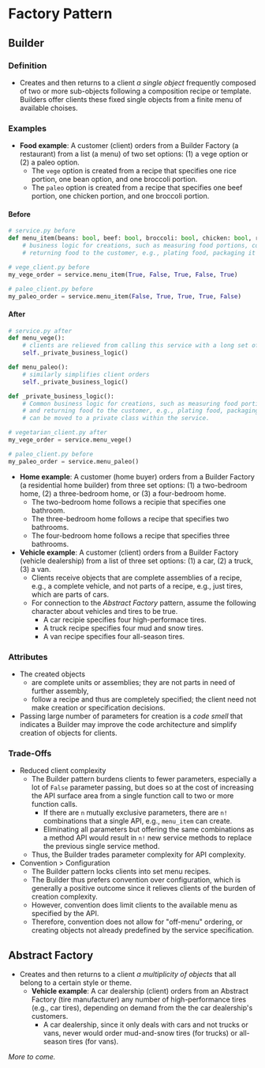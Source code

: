 # Factory Pattern

## Builder

### Definition

* Creates and then returns to a client *a single object* frequently composed of
two or more sub-objects following a composition recipe or template.  Builders offer clients
these fixed single objects from a finite menu of available choises.

### Examples

* **Food example**: A customer (client) orders from a Builder Factory (a restaurant)
from a list (a menu) of two set options: (1) a vege option or (2) a paleo 
option.
  * The `vege` option is created from a recipe that specifies one rice portion, one
  bean option, and one broccoli portion.
  * The `paleo` option is created from a recipe that specifies one beef portion,
  one chicken portion, and one broccoli portion.

#### Before 

```python
# service.py before
def menu_item(beans: bool, beef: bool, broccoli: bool, chicken: bool, rice: bool):
    # business logic for creations, such as measuring food portions, cooking food, and
    # returning food to the customer, e.g., plating food, packaging it for take out.

# vege_client.py before
my_vege_order = service.menu_item(True, False, True, False, True)

# paleo_client.py before
my_paleo_order = service.menu_item(False, True, True, True, False)
```

#### After

```python
# service.py after
def menu_vege():
    # clients are relieved from calling this service with a long set of parameters
    self._private_business_logic()

def menu_paleo():
    # similarly simplifies client orders
    self._private_business_logic()

def _private_business_logic():
    # Common business logic for creations, such as measuring food portions, cooking food,
    # and returning food to the customer, e.g., plating food, packaging it for take out, 
    # can be moved to a private class within the service.

# vegetarian_client.py after
my_vege_order = service.menu_vege()

# paleo_client.py before
my_paleo_order = service.menu_paleo()
```

* **Home example**: A customer (home buyer) orders from a Builder Factory (a residential
home builder) from three set options:  (1) a two-bedroom home, (2) a three-bedroom
home, or (3) a four-bedroom home.
  * The two-bedroom home follows a recipie that specifies one bathroom.
  * The three-bedroom home follows a recipe that specifies two bathrooms.
  * The four-bedroom home follows a recipe that specifies three bathrooms.
* **Vehicle example**:  A customer (client) orders from a Builder Factory (vehicle
dealership) from a list of three set options:  (1) a car, (2) a truck, (3) a van.
  * Clients receive objects that are complete assemblies of a recipe, e.g., a complete
  vehicle, and not parts of a recipe, e.g., just tires, which are parts of cars.
  * For connection to the *Abstract Factory* pattern, assume the following
  character about vehicles and tires to be true.
    * A car recipie specifies four high-performace tires.
    * A truck recipe specifies four mud and snow tires.
    * A van recipe specifies four all-season tires.

### Attributes

* The created objects
  * are complete units or assemblies; they are not parts in need of further assembly,
  * follow a recipe and thus are completely specified; the client need not make creation
  or specification decisions.
* Passing large number of parameters for creation is a *code smell* that
  indicates a Builder may improve the code architecture and simplify creation of
  objects for clients.

### Trade-Offs

* Reduced client complexity
  * The Builder pattern burdens clients to fewer parameters, especially a lot of `False`
  parameter passing, but does so at the cost of increasing the API surface area from
  a single function call to two or more function calls.  
    * If there are `n` mutually exclusive parameters, there are `n!` combinations that
    a single API, e.g., `menu_item` can create.  
    * Eliminating all parameters but offering
    the same combinations as a method API would result in `n!` new service methods to
    replace the previous single service method.
  * Thus, the Builder trades parameter complexity for API complexity.
* Convention > Configuration
  * The Builder pattern locks clients into set menu recipes.
  * The Builder thus prefers convention over configuration, which is generally a positive
  outcome since it relieves clients of the burden of creation complexity.  
  * However, convention does limit clients to the available menu as specified by the API.
  * Therefore, convention does not allow for "off-menu" ordering, or creating objects 
  not already predefined by the service specification.

## Abstract Factory

* Creates and then returns to a client *a multiplicity of objects* that all
belong to a certain style or theme.
  * **Vehicle example**:  A car dealership (client) orders from an Abstract Factory
  (tire manufacturer) any number of high-performance tires (e.g., car tires),
  depending on demand from the the car dealership's customers.
    * A car dealership, since it only deals with cars and not trucks or vans, never
    would order mud-and-snow tires (for trucks) or all-season tires (for vans).

*More to come.*
